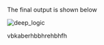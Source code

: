 The final output is shown below

![deep_logic](https://github.com/satyam0002/deep_logic/assets/106262613/fa58ab44-7694-468a-9e6f-78835700465e)

vbkaberhbbhrehbhfh
